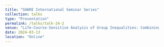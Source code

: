 ```yaml
---
title: "SHARE International Seminar Series"
collection: talks
type: "Presentation"
permalink: /talks/talk-24-2
venue: "Life-Course-Sensitive Analysis of Group Inequalities: Combining Sequence Analysis with the Kitagawa–Oaxaca–Blinder Decomposition"
date: 2024-03-13
location: "Online" 
---
```




